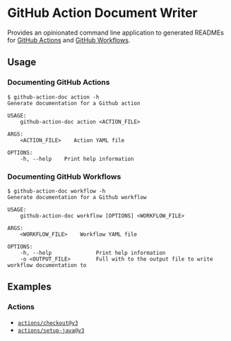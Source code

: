 # GitHub Action Document Writer

Provides an opinionated command line application to generated READMEs for
[GitHub Actions] and [GitHub Workflows].

## Usage

### Documenting GitHub Actions

```
$ github-action-doc action -h
Generate documentation for a Github action

USAGE:
    github-action-doc action <ACTION_FILE>

ARGS:
    <ACTION_FILE>    Action YAML file

OPTIONS:
    -h, --help    Print help information
```

### Documenting GitHub Workflows

```
$ github-action-doc workflow -h
Generate documentation for a Github workflow

USAGE:
    github-action-doc workflow [OPTIONS] <WORKFLOW_FILE>

ARGS:
    <WORKFLOW_FILE>    Workflow YAML file

OPTIONS:
    -h, --help              Print help information
    -o <OUTPUT_FILE>        Full with to the output file to write workflow documentation to
```

## Examples

### Actions

* [`actions/checkout@v3`](https://gist.github.com/foo4u/3935d6d9b41fe92b19077515c7a035e5#file-checkout_readme-md)
* [`actions/setup-java@v3`](https://gist.github.com/foo4u/3935d6d9b41fe92b19077515c7a035e5#file-setup_java_jdk_readme-md)

[GitHub Actions]: https://docs.github.com/en/actions/learn-github-actions/essential-features-of-github-actions
[GitHub Workflows]: https://github.com/features/actions
